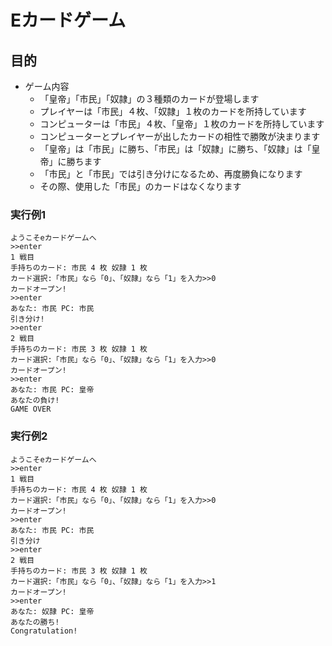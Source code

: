 # Eカードゲーム  

## 目的  

* ゲーム内容  
	* 「皇帝」「市民」「奴隷」の３種類のカードが登場します  
	* プレイヤーは「市民」４枚、「奴隷」１枚のカードを所持しています  
	* コンピューターは「市民」４枚、「皇帝」１枚のカードを所持しています  
	* コンピューターとプレイヤーが出したカードの相性で勝敗が決まります
	* 「皇帝」は「市民」に勝ち、「市民」は「奴隷」に勝ち、「奴隷」は「皇帝」に勝ちます  
	* 「市民」と「市民」では引き分けになるため、再度勝負になります  
	* その際、使用した「市民」のカードはなくなります
  

### 実行例1  

```
ようこそeカードゲームへ
>>enter
1 戦目
手持ちのカード: 市民 4 枚 奴隷 1 枚
カード選択:「市民」なら「0」、「奴隷」なら「1」を入力>>0
カードオープン!
>>enter
あなた: 市民 PC: 市民
引き分け!
>>enter
2 戦目
手持ちのカード: 市民 3 枚 奴隷 1 枚
カード選択:「市民」なら「0」、「奴隷」なら「1」を入力>>0
カードオープン!
>>enter
あなた: 市民 PC: 皇帝
あなたの負け!
GAME OVER

```
### 実行例2  

```
ようこそeカードゲームへ
>>enter
1 戦目
手持ちのカード: 市民 4 枚 奴隷 1 枚
カード選択:「市民」なら「0」、「奴隷」なら「1」を入力>>0
カードオープン!
>>enter
あなた: 市民 PC: 市民
引き分け
>>enter
2 戦目
手持ちのカード: 市民 3 枚 奴隷 1 枚
カード選択:「市民」なら「0」、「奴隷」なら「1」を入力>>1
カードオープン!
>>enter
あなた: 奴隷 PC: 皇帝
あなたの勝ち!
Congratulation!
```
